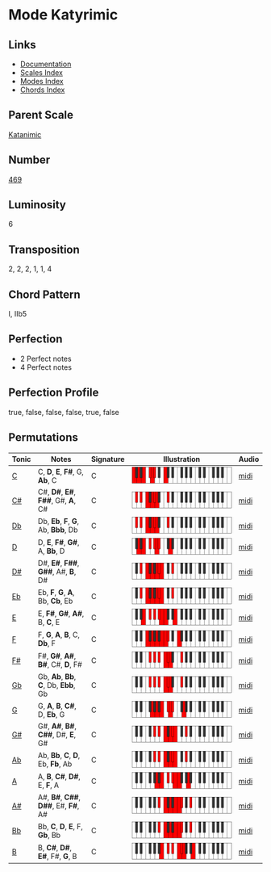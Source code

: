 # Mode Katyrimic

## Links

- [Documentation](README.md)
- [Scales Index](Scales.md)
- [Modes Index](Modes.md)
- [Chords Index](Chords.md)

## Parent Scale

[Katanimic](ScaleKatanimic.md)

## Number

[469](https://ianring.com/musictheory/scales/469)

## Luminosity

6

## Transposition

2, 2, 2, 1, 1, 4

## Chord Pattern

I, IIb5

## Perfection

- 2 Perfect notes
- 4 Perfect notes

## Perfection Profile

true, false, false, false, true, false

## Permutations

| Tonic | Notes | Signature | Illustration | Audio |
|-------|-------|-----------|--------------|-------|
| [C](ModeCNaturalKatyrimic.md) | C, **D**, **E**, **F#**, G, **Ab**, C | C | ![CNaturalKatyrimic](ModeCNaturalKatyrimic.png) | [midi](https://github.com/edipermadi/music/blob/main/docs/ModeCNaturalKatyrimic.mid?raw=true) |
| [C#](ModeCSharpKatyrimic.md) | C#, **D#**, **E#**, **F##**, G#, **A**, C# | C | ![CSharpKatyrimic](ModeCSharpKatyrimic.png) | [midi](https://github.com/edipermadi/music/blob/main/docs/ModeCSharpKatyrimic.mid?raw=true) |
| [Db](ModeDFlatKatyrimic.md) | Db, **Eb**, **F**, **G**, Ab, **Bbb**, Db | C | ![DFlatKatyrimic](ModeDFlatKatyrimic.png) | [midi](https://github.com/edipermadi/music/blob/main/docs/ModeDFlatKatyrimic.mid?raw=true) |
| [D](ModeDNaturalKatyrimic.md) | D, **E**, **F#**, **G#**, A, **Bb**, D | C | ![DNaturalKatyrimic](ModeDNaturalKatyrimic.png) | [midi](https://github.com/edipermadi/music/blob/main/docs/ModeDNaturalKatyrimic.mid?raw=true) |
| [D#](ModeDSharpKatyrimic.md) | D#, **E#**, **F##**, **G##**, A#, **B**, D# | C | ![DSharpKatyrimic](ModeDSharpKatyrimic.png) | [midi](https://github.com/edipermadi/music/blob/main/docs/ModeDSharpKatyrimic.mid?raw=true) |
| [Eb](ModeEFlatKatyrimic.md) | Eb, **F**, **G**, **A**, Bb, **Cb**, Eb | C | ![EFlatKatyrimic](ModeEFlatKatyrimic.png) | [midi](https://github.com/edipermadi/music/blob/main/docs/ModeEFlatKatyrimic.mid?raw=true) |
| [E](ModeENaturalKatyrimic.md) | E, **F#**, **G#**, **A#**, B, **C**, E | C | ![ENaturalKatyrimic](ModeENaturalKatyrimic.png) | [midi](https://github.com/edipermadi/music/blob/main/docs/ModeENaturalKatyrimic.mid?raw=true) |
| [F](ModeFNaturalKatyrimic.md) | F, **G**, **A**, **B**, C, **Db**, F | C | ![FNaturalKatyrimic](ModeFNaturalKatyrimic.png) | [midi](https://github.com/edipermadi/music/blob/main/docs/ModeFNaturalKatyrimic.mid?raw=true) |
| [F#](ModeFSharpKatyrimic.md) | F#, **G#**, **A#**, **B#**, C#, **D**, F# | C | ![FSharpKatyrimic](ModeFSharpKatyrimic.png) | [midi](https://github.com/edipermadi/music/blob/main/docs/ModeFSharpKatyrimic.mid?raw=true) |
| [Gb](ModeGFlatKatyrimic.md) | Gb, **Ab**, **Bb**, **C**, Db, **Ebb**, Gb | C | ![GFlatKatyrimic](ModeGFlatKatyrimic.png) | [midi](https://github.com/edipermadi/music/blob/main/docs/ModeGFlatKatyrimic.mid?raw=true) |
| [G](ModeGNaturalKatyrimic.md) | G, **A**, **B**, **C#**, D, **Eb**, G | C | ![GNaturalKatyrimic](ModeGNaturalKatyrimic.png) | [midi](https://github.com/edipermadi/music/blob/main/docs/ModeGNaturalKatyrimic.mid?raw=true) |
| [G#](ModeGSharpKatyrimic.md) | G#, **A#**, **B#**, **C##**, D#, **E**, G# | C | ![GSharpKatyrimic](ModeGSharpKatyrimic.png) | [midi](https://github.com/edipermadi/music/blob/main/docs/ModeGSharpKatyrimic.mid?raw=true) |
| [Ab](ModeAFlatKatyrimic.md) | Ab, **Bb**, **C**, **D**, Eb, **Fb**, Ab | C | ![AFlatKatyrimic](ModeAFlatKatyrimic.png) | [midi](https://github.com/edipermadi/music/blob/main/docs/ModeAFlatKatyrimic.mid?raw=true) |
| [A](ModeANaturalKatyrimic.md) | A, **B**, **C#**, **D#**, E, **F**, A | C | ![ANaturalKatyrimic](ModeANaturalKatyrimic.png) | [midi](https://github.com/edipermadi/music/blob/main/docs/ModeANaturalKatyrimic.mid?raw=true) |
| [A#](ModeASharpKatyrimic.md) | A#, **B#**, **C##**, **D##**, E#, **F#**, A# | C | ![ASharpKatyrimic](ModeASharpKatyrimic.png) | [midi](https://github.com/edipermadi/music/blob/main/docs/ModeASharpKatyrimic.mid?raw=true) |
| [Bb](ModeBFlatKatyrimic.md) | Bb, **C**, **D**, **E**, F, **Gb**, Bb | C | ![BFlatKatyrimic](ModeBFlatKatyrimic.png) | [midi](https://github.com/edipermadi/music/blob/main/docs/ModeBFlatKatyrimic.mid?raw=true) |
| [B](ModeBNaturalKatyrimic.md) | B, **C#**, **D#**, **E#**, F#, **G**, B | C | ![BNaturalKatyrimic](ModeBNaturalKatyrimic.png) | [midi](https://github.com/edipermadi/music/blob/main/docs/ModeBNaturalKatyrimic.mid?raw=true) |
